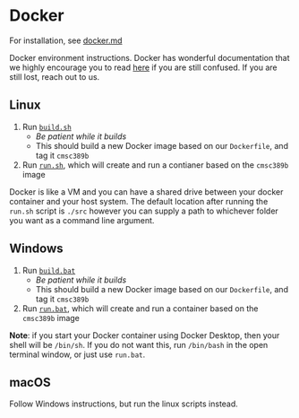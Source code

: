 # Docker

For installation, see [docker.md](../guides/docker.md)

Docker environment instructions. Docker has wonderful documentation that we highly encourage you to read [here](https://docs.docker.com/) if you are still confused. If you are still lost, reach out to us.

## Linux

1. Run [`build.sh`](build.sh)
   * _Be patient while it builds_
   * This should build a new Docker image based on our `Dockerfile`, and tag it
   `cmsc389b`
2. Run [`run.sh`](run.sh), which will create and run a contianer based on the 
`cmsc389b` image

Docker is like a VM and you can have a shared drive between your docker 
container and your host system. The default location after running the `run.sh`
script is `./src` however you can supply a path to whichever folder you want as 
a command line argument. 

## Windows

1. Run [`build.bat`](build.bat)
   * _Be patient while it builds_
   * This should build a new Docker image based on our `Dockerfile`, and tag it `cmsc389b`
1. Run [`run.bat`](run.bat), which will create and run a container based on the `cmsc389b` image

**Note**: if you start your Docker container using Docker Desktop, then your shell will be `/bin/sh`. If you do not want this, run `/bin/bash` in the open terminal window, or just use `run.bat`.

## macOS

Follow Windows instructions, but run the linux scripts instead.
